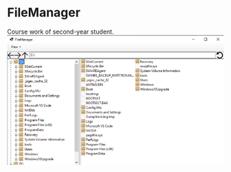 # FileManager
Course work of second-year student.
![Screenshot](https://github.com/SantiarErhi/FileManager/blob/main/FileManager/Resources/FileManager.png)
